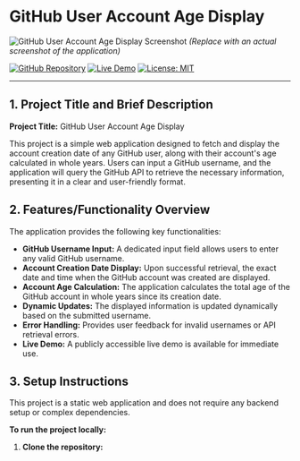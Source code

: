 # GitHub User Account Age Display

![GitHub User Account Age Display Screenshot](https://raw.githubusercontent.com/rammarch2005/github-user-created/main/screenshot.png)
*(Replace with an actual screenshot of the application)*

[![GitHub Repository](https://img.shields.io/badge/GitHub-rammarch2005/github--user--created-blue?style=flat-square&logo=github)](https://github.com/rammarch2005/github-user-created)
[![Live Demo](https://img.shields.io/badge/Live%20Demo-Open-brightgreen?style=flat-square&logo=netlify)](https://rammarch2005.github.io/github-user-created/)
[![License: MIT](https://img.shields.io/badge/License-MIT-yellow.svg)](https://opensource.org/licenses/MIT)

---

## 1. Project Title and Brief Description

**Project Title:** GitHub User Account Age Display

This project is a simple web application designed to fetch and display the account creation date of any GitHub user, along with their account's age calculated in whole years. Users can input a GitHub username, and the application will query the GitHub API to retrieve the necessary information, presenting it in a clear and user-friendly format.

## 2. Features/Functionality Overview

The application provides the following key functionalities:

*   **GitHub Username Input:** A dedicated input field allows users to enter any valid GitHub username.
*   **Account Creation Date Display:** Upon successful retrieval, the exact date and time when the GitHub account was created are displayed.
*   **Account Age Calculation:** The application calculates the total age of the GitHub account in whole years since its creation date.
*   **Dynamic Updates:** The displayed information is updated dynamically based on the submitted username.
*   **Error Handling:** Provides user feedback for invalid usernames or API retrieval errors.
*   **Live Demo:** A publicly accessible live demo is available for immediate use.

## 3. Setup Instructions

This project is a static web application and does not require any backend setup or complex dependencies.

**To run the project locally:**

1.  **Clone the repository:**